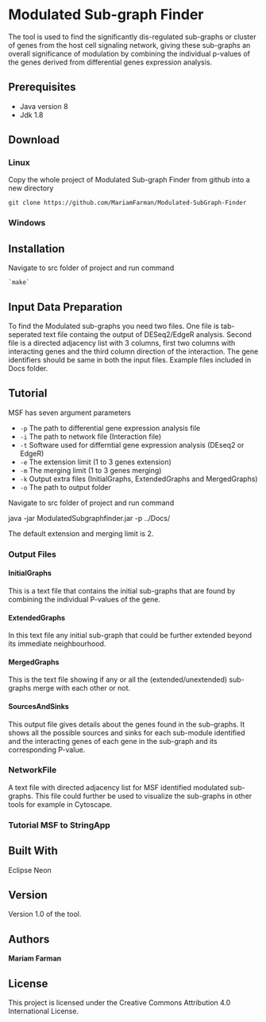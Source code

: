 # Modulated Sub-graph Finder

The tool is used to find the significantly dis-regulated sub-graphs or cluster of genes from the host cell signaling network, giving these sub-graphs an overall significance of modulation by combining the individual p-values of the genes derived from differential genes expression analysis. 

## Prerequisites

* Java version 8
* Jdk 1.8

## Download

### Linux

Copy the whole project of Modulated Sub-graph Finder from github into a new directory

`git clone https://github.com/MariamFarman/Modulated-SubGraph-Finder`

### Windows

## Installation
Navigate to src folder of project and run command

    `make`


## Input Data Preparation

To find the Modulated sub-graphs you need two files. One file is tab-seperated text file containg the output of DESeq2/EdgeR analysis. Second file is a directed adjacency list with 3 columns, first two columns with interacting genes and the third column direction of the interaction. The gene identifiers should be same in both the input files. Example files included in Docs folder.

## Tutorial

MSF has seven argument parameters 

* `-p`	The path to differential gene expression analysis file 
* `-i`	The path to network file (Interaction file)
* `-t`	Software used for differntial gene expression analysis (DEseq2 or EdgeR)
* `-e`	The extension limit (1 to 3 genes extension)
* `-m`	The merging limit (1 to 3 genes merging)
* `-k`	Output extra files (InitialGraphs, ExtendedGraphs and MergedGraphs)
* `-o`	The path to output folder

Navigate  to src folder of project and run command

java -jar ModulatedSubgraphfinder.jar -p ../Docs/

The default extension and merging limit is 2.

### Output Files

#### InitialGraphs

This is a text file that contains the initial sub-graphs that are found by combining the individual P-values of the gene.

#### ExtendedGraphs

In this text file any initial sub-graph that could be further extended beyond its immediate neighbourhood.

#### MergedGraphs

This is the text file showing if any or all the (extended/unextended) sub-graphs merge with each other or not.

#### SourcesAndSinks

This output file gives details about the genes found in the sub-graphs. It shows all the possible sources and sinks for each sub-module identified  and the interacting genes of each gene in the sub-graph and its corresponding P-value.

### NetworkFile
A text file with directed adjacency list for MSF identified modulated sub-graphs. This file could further be used to visualize the sub-graphs in other tools for example in Cytoscape.

### Tutorial MSF to StringApp


## Built With

Eclipse Neon

## Version

Version 1.0 of the tool.

## Authors

**Mariam Farman** 

## License

This project is licensed under the Creative Commons Attribution 4.0 International License.




